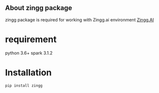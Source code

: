 ## About zingg package

zingg package is required for working with Zingg.ai environment
[Zingg.AI](https://www.zingg.ai) 

# requirement
python 3.6+ spark 3.1.2

# Installation

```
pip install zingg
``` 

